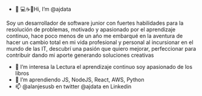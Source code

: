 - 👋  💻☕🍷Hi, I’m @ajdata

Soy un desarrollador de software junior con fuertes habilidades para la resolución de problemas, motivado y apasionado por el aprendizaje continuo, hace poco menos de un año me embarqué en la aventura de hacer un cambio total en mi vida profesional y personal al incursionar en el mundo de las IT, descubrí una pasión que quiero mejorar, perfeccionar para contribuir dando  mi aporte  generando soluciones creativas
- 👀 I’m interesa la Lectura el aprendizaje continuo soy apasionado de los libros
- 💞️ I’m aprendiendo JS, NodeJS, React, AWS, Python 
- 📫 @alanjesusb en twitter @ajdata en Linkedin


<!---
ajdata/ajdata is a ✨ special ✨ repository because its `README.md` (this file) appears on your GitHub profile.
You can click the Preview link to take a look at your changes.
--->
